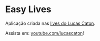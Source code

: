 # Easy Lives

Aplicação criada nas [lives do Lucas Caton](https://www.lucascaton.com.br/lives).

Assista em: [youtube.com/lucascaton](https://www.youtube.com/lucascaton?sub_confirmation=1)!
